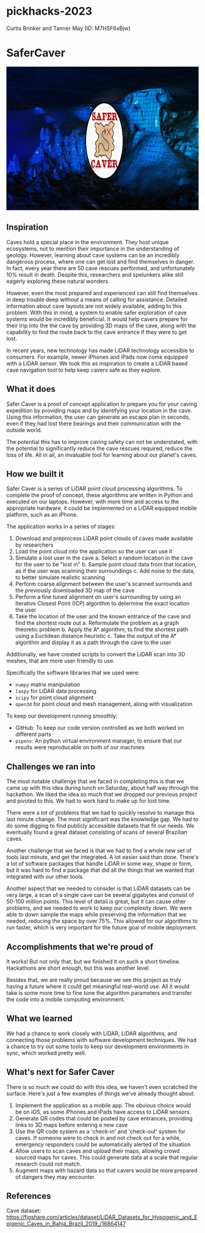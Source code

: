 # pickhacks-2023
Curtis Brinker and Tanner May (ID: M7HSF6xBjw)

# SaferCaver

<p float="left">
  <img src="/safercaver/res/screenshots/banner_1.png" width="1000" height="375"/>
</p>

## Inspiration

Caves hold a special place in the environment. They host unique ecosystems, not to mention their importance in the understanding of geology. However, learning about cave systems can be an incredibly dangerous process, where one can get lost and find themselves in danger. In fact, every year there are 50 cave rescues performed, and unfortunately 10% result in death. Despite this, researchers and spelunkers alike still eagerly exploring these natural wonders.

However, even the most prepared and experienced can still find themselves in deep trouble deep without a means of calling for assistance. Detailed information about cave layouts are not widely available, adding to this problem. With this in mind, a system to enable safer exploration of cave systems would be incredibly beneficial. It would help cavers prepare for their trip into the the cave by providing 3D maps of  the cave, along with the capability to find the route back to the cave entrance if they were to get lost. 	 

In recent years, new technology has made LiDAR technology accessible to consumers. For example, newer iPhones and iPads now come equipped with a LiDAR sensor. We took this as inspiration to create a LiDAR based cave navigation tool to help keep cavers safe as they explore.

## What it does

Safer Caver is a proof of concept application to prepare you for your caving expedition by providing maps and by identifying your location in the cave. Using this information, the user can generate an escape plan in seconds, even if they had lost there bearings and their communication with the outside world.

The potential this has to improve caving safety can not be understated, with the potential to significantly reduce the cave rescues required, reduce the loss of life. All in all, an invaluable tool for learning about our planet's caves.  

## How we built it
Safer Caver is a series of LiDAR point cloud processing algorithms. To complete the proof of concept, these algorithms are written in Python and executed on our laptops. However, with more time and access to the appropriate hardware, it could be implemented on a LiDAR equipped mobile platform, such as an iPhone.

The application works in a series of stages:
1. Download and preprocess LiDAR point clouds of caves made available by researchers
2. Load the point cloud into the application so the user can use it
3.  Simulate a lost user in the cave
	a. Select a random location in the cave for the user to be "lost in"
	b. Sample point cloud data from that location, as if the user was scanning their surroundings
	c. Add noise to the data, to better simulate realistic scanning
4. Perform coarse alignment between the user's scanned surrounds and the previously downloaded 3D map of the cave
5. Perform a fine tuned alignment on user's surrounding by using an Iterative Closest Point (ICP) algorithm to determine the exact location the user
6. Take the location of the user and the known entrance of the cave and find the shortest route out
	a. Reformulate the problem as a graph theoretic problem
	b. Apply the A* algorithm, to find the shortest path using a Euclidean distance heuristic
	c. Take the output of the A* algorithm and display it as a path through the cave to the user

Additionally, we have created scripts to convert the LiDAR scan into 3D meshes, that are more user friendly to use.

Specifically the software libraries that we used were:
- `numpy` matrix manipulation
- `laspy` for LiDAR data processing
- `scipy` for point cloud alignment
- `open3d` for point cloud and mesh management, along with visualization

To keep our development running smoothly:
- GitHub: To keep our code version controlled as we both worked on different parts
- `pipenv`: An python virtual environment manager, to ensure that our results were reproducable on both of our machines


## Challenges we ran into
The most notable challenge that we faced in completing this is that we came up with this idea during lunch on Saturday, about half way through the hackathon. We liked the idea so much that we dropped our previous project and pivoted to this. We had to work hard to make up for lost time.

There were a lot of problems that we had to quickly resolve to manage this last minute change. The most significant was the knowledge gap. We had to do some digging to find publicly accessible datasets that fit our needs. We eventually found a great dataset consisting of scans of several Brazilian caves.

Another challenge that we faced is that we had to find a whole new set of tools last minute, and get the integrated. A lot easier said than done. There's a lot of software packages that handle LiDAR in some way, shape or form, but it was hard to find a package that did all the things that we wanted that integrated with our other tools.

Another aspect that we needed to consider is that LiDAR datasets can be very large, a scan of a single cave can be several gigabytes and consist of 50-100 million points. This level of detail is great, but it can cause other problems, and we needed to work to keep our complexity down. We were able to down sample the maps while preserving the information that we needed, reducing the space by over 75%. This allowed for our algorithms to run faster, which is very important for the future goal of mobile deployment.

## Accomplishments that we're proud of
It works! But not only that, but we finished it on such a short timeline. Hackathons are short enough, but this was another level.

Besides that, we are really proud because we see this project as truly having a future where it could get meaningful real-world use. All it would take is some more time to fine tune the algorithm parameters and transfer the code into a mobile computing environment.

## What we learned
We had a chance to work closely with LiDAR, LiDAR algorithms, and connecting those problems with software development techniques. We had a chance to try out some tools to keep our development environments in sync, which worked pretty well.

## What's next for Safer Caver
There is so much we could do with this idea, we haven't even scratched the surface. Here's just a few examples of things we've already thought about:
1. Implement the application as a mobile app. The obvious choice would be on iOS, as some iPhones and iPads have access to LiDAR sensors.
2. Generate QR codes that could be posted by cave entrances, providing links to 3D maps before entering a new cave
3. Use the QR code system as a 'check-in' and 'check-out' system for caves. If someone were to check in and not check out for a while, emergency responders could be automatically alerted of the situation
4. Allow users to scan caves and upload their maps, allowing crowd sourced maps for caves. This could generate data at a scale that regular research could not match.
5. Augment maps with hazard data so that cavers would be more prepared of dangers they may encounter.

## References

Cave dataset: https://figshare.com/articles/dataset/LiDAR_Datasets_for_Hypogenic_and_Epigenic_Caves_in_Bahia_Brazil_2019_/16864147

